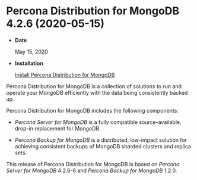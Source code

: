 # Percona  Distribution for MongoDB 4.2.6 (2020-05-15)

* **Date**

    May 15, 2020

* **Installation**

    [Install Percona Distribution for MongoDB](installation.md#install)

Percona Distribution for MongoDB is a collection of solutions to run and operate your
MongoDB efficiently with the data being consistently backed up.

Percona Distribution for MongoDB includes the following components:

* *Percona Server for MongoDB* is a fully compatible source-available, drop-in replacement
for MongoDB.

* *Percona Backup for MongoDB* is a distributed, low-impact solution for achieving
consistent backups of MongoDB sharded clusters and replica sets.

This release of Percona Distribution for MongoDB is based on *Percona Server for MongoDB* 4.2.6-6 and *Percona Backup for MongoDB* 1.2.0.
